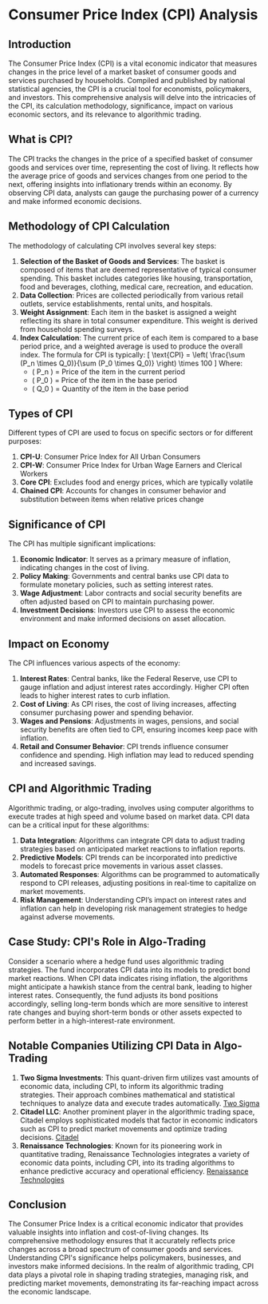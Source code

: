 # Consumer Price Index (CPI) Analysis

## Introduction
The Consumer Price Index (CPI) is a vital economic indicator that measures changes in the price level of a market basket of consumer goods and services purchased by households. Compiled and published by national statistical agencies, the CPI is a crucial tool for economists, policymakers, and investors. This comprehensive analysis will delve into the intricacies of the CPI, its calculation methodology, significance, impact on various economic sectors, and its relevance to algorithmic trading.

## What is CPI?
The CPI tracks the changes in the price of a specified basket of consumer goods and services over time, representing the cost of living. It reflects how the average price of goods and services changes from one period to the next, offering insights into inflationary trends within an economy. By observing CPI data, analysts can gauge the purchasing power of a currency and make informed economic decisions.

## Methodology of CPI Calculation
The methodology of calculating CPI involves several key steps:
1. **Selection of the Basket of Goods and Services**: The basket is composed of items that are deemed representative of typical consumer spending. This basket includes categories like housing, transportation, food and beverages, clothing, medical care, recreation, and education.
2. **Data Collection**: Prices are collected periodically from various retail outlets, service establishments, rental units, and hospitals.
3. **Weight Assignment**: Each item in the basket is assigned a weight reflecting its share in total consumer expenditure. This weight is derived from household spending surveys.
4. **Index Calculation**: The current price of each item is compared to a base period price, and a weighted average is used to produce the overall index. The formula for CPI is typically:
   \[ \text{CPI} = \left( \frac{\sum (P_n \times Q_0)}{\sum (P_0 \times Q_0)} \right) \times 100 \]
   Where:
   * \( P_n \) = Price of the item in the current period
   * \( P_0 \) = Price of the item in the base period
   * \( Q_0 \) = Quantity of the item in the base period

## Types of CPI
Different types of CPI are used to focus on specific sectors or for different purposes:
1. **CPI-U**: Consumer Price Index for All Urban Consumers
2. **CPI-W**: Consumer Price Index for Urban Wage Earners and Clerical Workers
3. **Core CPI**: Excludes food and energy prices, which are typically volatile
4. **Chained CPI**: Accounts for changes in consumer behavior and substitution between items when relative prices change

## Significance of CPI
The CPI has multiple significant implications:
1. **Economic Indicator**: It serves as a primary measure of inflation, indicating changes in the cost of living.
2. **Policy Making**: Governments and central banks use CPI data to formulate monetary policies, such as setting interest rates.
3. **Wage Adjustment**: Labor contracts and social security benefits are often adjusted based on CPI to maintain purchasing power.
4. **Investment Decisions**: Investors use CPI to assess the economic environment and make informed decisions on asset allocation.

## Impact on Economy
The CPI influences various aspects of the economy:
1. **Interest Rates**: Central banks, like the Federal Reserve, use CPI to gauge inflation and adjust interest rates accordingly. Higher CPI often leads to higher interest rates to curb inflation.
2. **Cost of Living**: As CPI rises, the cost of living increases, affecting consumer purchasing power and spending behavior.
3. **Wages and Pensions**: Adjustments in wages, pensions, and social security benefits are often tied to CPI, ensuring incomes keep pace with inflation.
4. **Retail and Consumer Behavior**: CPI trends influence consumer confidence and spending. High inflation may lead to reduced spending and increased savings.

## CPI and Algorithmic Trading
Algorithmic trading, or algo-trading, involves using computer algorithms to execute trades at high speed and volume based on market data. CPI data can be a critical input for these algorithms:
1. **Data Integration**: Algorithms can integrate CPI data to adjust trading strategies based on anticipated market reactions to inflation reports.
2. **Predictive Models**: CPI trends can be incorporated into predictive models to forecast price movements in various asset classes.
3. **Automated Responses**: Algorithms can be programmed to automatically respond to CPI releases, adjusting positions in real-time to capitalize on market movements.
4. **Risk Management**: Understanding CPI’s impact on interest rates and inflation can help in developing risk management strategies to hedge against adverse movements.

## Case Study: CPI's Role in Algo-Trading
Consider a scenario where a hedge fund uses algorithmic trading strategies. The fund incorporates CPI data into its models to predict bond market reactions. When CPI data indicates rising inflation, the algorithms might anticipate a hawkish stance from the central bank, leading to higher interest rates. Consequently, the fund adjusts its bond positions accordingly, selling long-term bonds which are more sensitive to interest rate changes and buying short-term bonds or other assets expected to perform better in a high-interest-rate environment.

## Notable Companies Utilizing CPI Data in Algo-Trading
1. **Two Sigma Investments**: This quant-driven firm utilizes vast amounts of economic data, including CPI, to inform its algorithmic trading strategies. Their approach combines mathematical and statistical techniques to analyze data and execute trades automatically. [Two Sigma](https://www.twosigma.com)
2. **Citadel LLC**: Another prominent player in the algorithmic trading space, Citadel employs sophisticated models that factor in economic indicators such as CPI to predict market movements and optimize trading decisions. [Citadel](https://www.citadel.com)
3. **Renaissance Technologies**: Known for its pioneering work in quantitative trading, Renaissance Technologies integrates a variety of economic data points, including CPI, into its trading algorithms to enhance predictive accuracy and operational efficiency. [Renaissance Technologies](https://www.rentec.com)

## Conclusion
The Consumer Price Index is a critical economic indicator that provides valuable insights into inflation and cost-of-living changes. Its comprehensive methodology ensures that it accurately reflects price changes across a broad spectrum of consumer goods and services. Understanding CPI's significance helps policymakers, businesses, and investors make informed decisions. In the realm of algorithmic trading, CPI data plays a pivotal role in shaping trading strategies, managing risk, and predicting market movements, demonstrating its far-reaching impact across the economic landscape.
